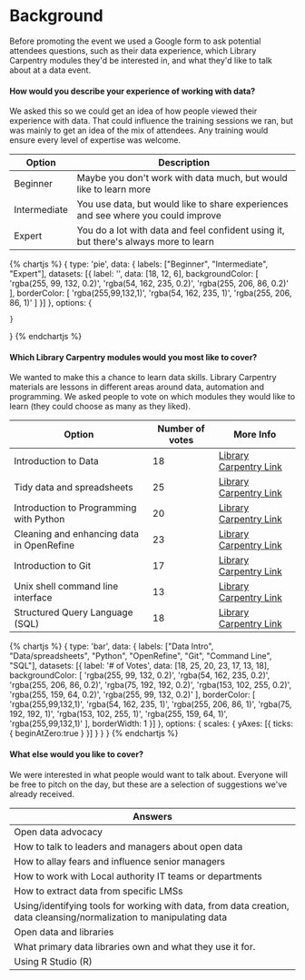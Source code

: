 Background
==========

Before promoting the event we used a Google form to ask potential attendees questions, such as their data experience, which Library Carpentry modules they'd be interested in, and what they'd like to talk about at a data event.

#### How would you describe your experience of working with data?

We asked this so we could get an idea of how people viewed their experience with data. That could influence the training sessions we ran, but was mainly to get an idea of the mix of attendees. Any training would ensure every level of expertise was welcome.

| Option | Description |
| ------ | ----------- |
| Beginner | Maybe you don't work with data much, but would like to learn more |
| Intermediate | You use data, but would like to share experiences and see where you could improve |
| Expert | You do a lot with data and feel confident using it, but there's always more to learn |

{% chartjs %}
{
    type: 'pie',
    data: {
        labels: ["Beginner", "Intermediate", "Expert"],
        datasets: [{
            label: '',
            data: [18, 12, 6],
            backgroundColor: [
                'rgba(255, 99, 132, 0.2)',
                'rgba(54, 162, 235, 0.2)',
                'rgba(255, 206, 86, 0.2)'
            ],
            borderColor: [
                'rgba(255,99,132,1)',
                'rgba(54, 162, 235, 1)',
                'rgba(255, 206, 86, 1)'
            ]
        }]
    },
    options: {

    }
}
{% endchartjs %}

#### Which Library Carpentry modules would you most like to cover?

We wanted to make this a chance to learn data skills. Library Carpentry materials are lessons in different areas around data, automation and programming. We asked people to vote on which modules they would like to learn (they could choose as many as they liked).

| Option | Number of votes | More Info |
| ------ | --------------- | --------- |
| Introduction to Data | 18 | [Library Carpentry Link](https://data-lessons.github.io/library-data-intro) |
| Tidy data and spreadsheets | 25 | [Library Carpentry Link](https://jezcope.github.io/library-spreadsheets) |
| Introduction to Programming with Python | 20 | [Library Carpentry Link](https://data-lessons.github.io/library-python-intro/) |
| Cleaning and enhancing data in OpenRefine | 23 | [Library Carpentry Link](https://data-lessons.github.io/library-openrefine/) |
| Introduction to Git | 17 | [Library Carpentry Link](https://data-lessons.github.io/library-git/) |
| Unix shell command line interface | 13 | [Library Carpentry Link](https://data-lessons.github.io/library-shell/) |
| Structured Query Language (SQL) | 18 | [Library Carpentry Link](https://data-lessons.github.io/library-sql/) |

{% chartjs %}
{
    type: 'bar',
    data: {
        labels: ["Data Intro", "Data/spreadsheets", "Python", "OpenRefine", "Git", "Command Line", "SQL"],
        datasets: [{
            label: '# of Votes',
            data: [18, 25, 20, 23, 17, 13, 18],
            backgroundColor: [
                'rgba(255, 99, 132, 0.2)',
                'rgba(54, 162, 235, 0.2)',
                'rgba(255, 206, 86, 0.2)',
                'rgba(75, 192, 192, 0.2)',
                'rgba(153, 102, 255, 0.2)',
                'rgba(255, 159, 64, 0.2)',
                'rgba(255, 99, 132, 0.2)'
            ],
            borderColor: [
                'rgba(255,99,132,1)',
                'rgba(54, 162, 235, 1)',
                'rgba(255, 206, 86, 1)',
                'rgba(75, 192, 192, 1)',
                'rgba(153, 102, 255, 1)',
                'rgba(255, 159, 64, 1)',
                'rgba(255,99,132,1)'
            ],
            borderWidth: 1
        }]
    },
    options: {
        scales: {
            yAxes: [{
                ticks: {
                    beginAtZero:true
                }
            }]
        }
    }
}
{% endchartjs %}

#### What else would you like to cover?

We were interested in what people would want to talk about. Everyone will be free to pitch on the day, but these are a selection of suggestions we've already received.

| Answers |
| ------- |
| Open data advocacy
| How to talk to leaders and managers about open data |
| How to allay fears and influence senior managers |
| How to work with Local authority IT teams or departments |
| How to extract data from specific LMSs |
| Using/identifying tools for working with data, from data creation, data cleansing/normalization to manipulating data |
| Open data and libraries |
| What primary data libraries own and what they use it for.
| Using R Studio (R) |
